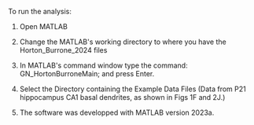 To run the analysis:
1. Open MATLAB
2. Change the MATLAB's working directory to where you have the Horton_Burrone_2024 files
3. In MATLAB's command window type the command: GN_HortonBurroneMain; and press Enter.
4. Select the Directory containing the Example Data Files (Data from P21 hippocampus CA1 basal dendrites, as shown in Figs 1F and 2J.)

5. The software was developped with MATLAB version 2023a.

